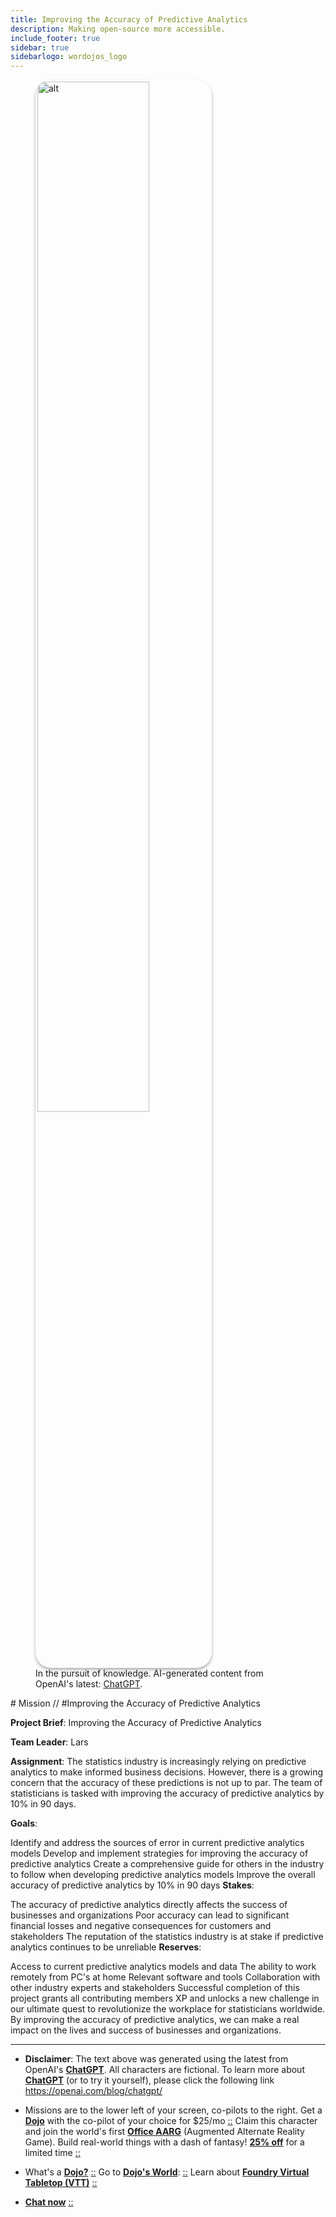 ```yaml
---
title: Improving the Accuracy of Predictive Analytics
description: Making open-source more accessible.
include_footer: true
sidebar: true
sidebarlogo: wordojos_logo
---
```

<figure>
    <img src='/uploads/mechs/Barista.png' style="width: 65%;height: 65%;padding: 3px; box-shadow: 0 3px 5px rgba(0,0,0,.3);border-radius: 25px;overflow: hidden;border: none;" align="middle"; alt='alt'; alt='student in hoody with laptop';/>
    <figcaption>In the pursuit of knowledge.  AI-generated content from OpenAI's latest: <a href="https://openai.com/blog/chatgpt/" >ChatGPT</a>.</figcaption>
</figure>
# Mission // #Improving the Accuracy of Predictive Analytics

**Project Brief**: Improving the Accuracy of Predictive Analytics

**Team Leader**: Lars

**Assignment**:
The statistics industry is increasingly relying on predictive analytics to make informed business decisions. However, there is a growing concern that the accuracy of these predictions is not up to par. The team of statisticians is tasked with improving the accuracy of predictive analytics by 10% in 90 days.

**Goals**:

Identify and address the sources of error in current predictive analytics models
Develop and implement strategies for improving the accuracy of predictive analytics
Create a comprehensive guide for others in the industry to follow when developing predictive analytics models
Improve the overall accuracy of predictive analytics by 10% in 90 days
**Stakes**:

The accuracy of predictive analytics directly affects the success of businesses and organizations
Poor accuracy can lead to significant financial losses and negative consequences for customers and stakeholders
The reputation of the statistics industry is at stake if predictive analytics continues to be unreliable
**Reserves**:

Access to current predictive analytics models and data
The ability to work remotely from PC's at home
Relevant software and tools
Collaboration with other industry experts and stakeholders
Successful completion of this project grants all contributing members XP and unlocks a new challenge in our ultimate quest to revolutionize the workplace for statisticians worldwide. By improving the accuracy of predictive analytics, we can make a real impact on the lives and success of businesses and organizations.

---

* **Disclaimer**: The text above was generated using the latest from OpenAI's [**ChatGPT**](https://openai.com/blog/chatgpt/).  All characters are fictional.  To learn more about [**ChatGPT**](https://openai.com/blog/chatgpt/) (or to try it yourself), please click the following link https://openai.com/blog/chatgpt/

* Missions are to the lower left of your screen, co-pilots to the right. Get a [**Dojo**](https://workmates.live/marketplace) with the co-pilot of your choice for $25/mo [::](https://workmates.live/marketplace)  Claim this character and join the world's first [**Office AARG**](https://dojos.world) (Augmented Alternate Reality Game). Build real-world things with a dash of fantasy! [**25% off**](https://blog.workdojos.com/deal-on-a-dojo) for a limited time [::](https://blog.workdojos.com/deal-on-a-dojo) 

* What's a [**Dojo?**](https://workdojos.com) [::](https://workdojos.com)  Go to [**Dojo's World**](https://dojos.world): [::](https://dojos.world)  Learn about [**Foundry Virtual Tabletop (VTT)**](https://foundryvtt.com) [::](https://foundryvtt.com/)

* [**Chat now**](https://chat.workmates.live/channel/support) [::](https://chat.workmates.live/channel/support)